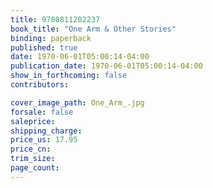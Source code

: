 ```yaml
---
title: 9780811202237
book_title: "One Arm & Other Stories"
binding: paperback
published: true
date: 1970-06-01T05:00:14-04:00
publication_date: 1970-06-01T05:00:14-04:00
show_in_forthcoming: false
contributors:

cover_image_path: One_Arm_.jpg
forsale: false
saleprice:
shipping_charge:
price_us: 17.95
price_cn:
trim_size:
page_count:
---
```


